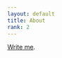 ```yaml
---
layout: default
title: About
rank: 2
---
```

[Write me](mailto:alexkerner1000@gmail.com?subject=kerner1000.github.io).